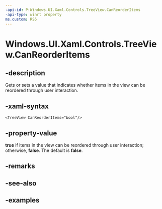 ```yaml
---
-api-id: P:Windows.UI.Xaml.Controls.TreeView.CanReorderItems
-api-type: winrt property
ms.custom: RS5
---
```


<!-- Property syntax.
public bool CanReorderItems { get;  set; }
-->

# Windows.UI.Xaml.Controls.TreeView.CanReorderItems

## -description

Gets or sets a value that indicates whether items in the view can be reordered through user interaction.

## -xaml-syntax

```xaml
<TreeView CanReorderItems="bool"/>
```

## -property-value

**true** if items in the view can be reordered through user interaction; otherwise, **false**. The default is **false**.

## -remarks

## -see-also

## -examples

